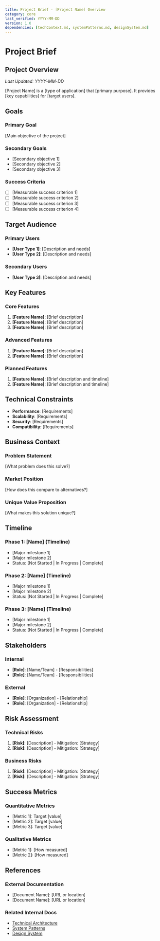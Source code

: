 ```yaml
---
title: Project Brief - [Project Name] Overview
category: core
last_verified: YYYY-MM-DD
version: 1.0
dependencies: [techContext.md, systemPatterns.md, designSystem.md]
---
```


# Project Brief

## Project Overview
*Last Updated: YYYY-MM-DD*

[Project Name] is a [type of application] that [primary purpose]. It provides [key capabilities] for [target users].

## Goals

### Primary Goal
[Main objective of the project]

### Secondary Goals
- [Secondary objective 1]
- [Secondary objective 2]
- [Secondary objective 3]

### Success Criteria
- [ ] [Measurable success criterion 1]
- [ ] [Measurable success criterion 2]
- [ ] [Measurable success criterion 3]
- [ ] [Measurable success criterion 4]

## Target Audience

### Primary Users
- **[User Type 1]**: [Description and needs]
- **[User Type 2]**: [Description and needs]

### Secondary Users
- **[User Type 3]**: [Description and needs]

## Key Features

### Core Features
1. **[Feature Name]**: [Brief description]
2. **[Feature Name]**: [Brief description]
3. **[Feature Name]**: [Brief description]

### Advanced Features
1. **[Feature Name]**: [Brief description]
2. **[Feature Name]**: [Brief description]

### Planned Features
1. **[Feature Name]**: [Brief description and timeline]
2. **[Feature Name]**: [Brief description and timeline]

## Technical Constraints

- **Performance**: [Requirements]
- **Scalability**: [Requirements]
- **Security**: [Requirements]
- **Compatibility**: [Requirements]

## Business Context

### Problem Statement
[What problem does this solve?]

### Market Position
[How does this compare to alternatives?]

### Unique Value Proposition
[What makes this solution unique?]

## Timeline

### Phase 1: [Name] (Timeline)
- [Major milestone 1]
- [Major milestone 2]
- Status: [Not Started | In Progress | Complete]

### Phase 2: [Name] (Timeline)
- [Major milestone 1]
- [Major milestone 2]
- Status: [Not Started | In Progress | Complete]

### Phase 3: [Name] (Timeline)
- [Major milestone 1]
- [Major milestone 2]
- Status: [Not Started | In Progress | Complete]

## Stakeholders

### Internal
- **[Role]**: [Name/Team] - [Responsibilities]
- **[Role]**: [Name/Team] - [Responsibilities]

### External
- **[Role]**: [Organization] - [Relationship]
- **[Role]**: [Organization] - [Relationship]

## Risk Assessment

### Technical Risks
1. **[Risk]**: [Description] - Mitigation: [Strategy]
2. **[Risk]**: [Description] - Mitigation: [Strategy]

### Business Risks
1. **[Risk]**: [Description] - Mitigation: [Strategy]
2. **[Risk]**: [Description] - Mitigation: [Strategy]

## Success Metrics

### Quantitative Metrics
- [Metric 1]: Target [value]
- [Metric 2]: Target [value]
- [Metric 3]: Target [value]

### Qualitative Metrics
- [Metric 1]: [How measured]
- [Metric 2]: [How measured]

## References

### External Documentation
- [Document Name]: [URL or location]
- [Document Name]: [URL or location]

### Related Internal Docs
- [Technical Architecture](./techContext.md)
- [System Patterns](./systemPatterns.md)
- [Design System](./designSystem.md)